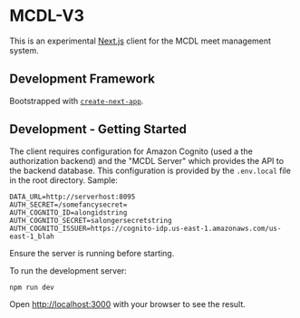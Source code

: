 # MCDL-V3

This is an experimental [Next.js](https://nextjs.org/) client for the MCDL meet management system.

## Development Framework
Bootstrapped with [`create-next-app`](https://github.com/vercel/next.js/tree/canary/packages/create-next-app).

## Development - Getting Started

The client requires configuration for Amazon Cognito (used a the authorization backend) and the "MCDL Server" which provides the API to the backend database.
This configuration is provided by the `.env.local` file in the root directory. Sample:
```
DATA_URL=http://serverhost:8095
AUTH_SECRET=/somefancysecret=
AUTH_COGNITO_ID=alongidstring
AUTH_COGNITO_SECRET=salongersecretstring
AUTH_COGNITO_ISSUER=https://cognito-idp.us-east-1.amazonaws.com/us-east-1_blah
```
Ensure the server is running before starting.

To run the development server:

```bash
npm run dev
```

Open [http://localhost:3000](http://localhost:3000) with your browser to see the result.

